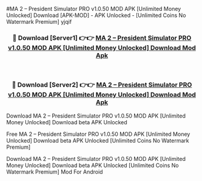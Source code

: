 #MA 2 – President Simulator PRO v1.0.50 MOD APK [Unlimited Money Unlocked] Download [APK-MOD] - APK Unlocked - [Unlimited Coins No Watermark Premium] yjqif



<div align="center">

<h3>🔴 Download [Server1] 👉👉 <a href="https://momento.my/?title=MA_2_–_President_Simulator_PRO_v1.0.50_MOD_APK_[Unlimited_Money_Unlocked]_Download">MA 2 – President Simulator PRO v1.0.50 MOD APK [Unlimited Money Unlocked] Download Mod Apk</a></h3><br>

<h3>🔴 Download [Server2] 👉👉 <a href="https://momento.my/?title=MA_2_–_President_Simulator_PRO_v1.0.50_MOD_APK_[Unlimited_Money_Unlocked]_Download">MA 2 – President Simulator PRO v1.0.50 MOD APK [Unlimited Money Unlocked] Download Mod Apk</a></h3>
</div>



Download MA 2 – President Simulator PRO v1.0.50 MOD APK [Unlimited Money Unlocked] Download beta APK Unlocked

Free MA 2 – President Simulator PRO v1.0.50 MOD APK [Unlimited Money Unlocked] Download beta APK Unlocked [Unlimited Coins No Watermark Premium]

Download MA 2 – President Simulator PRO v1.0.50 MOD APK [Unlimited Money Unlocked] Download beta APK Unlocked [Unlimited Coins No Watermark Premium] Mod For Android
